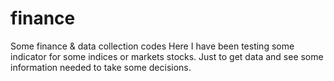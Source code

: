 # finance
Some finance &amp; data collection codes
Here I have been testing some indicator for some indices or markets stocks. Just to get data and see some information needed to take some decisions. 
